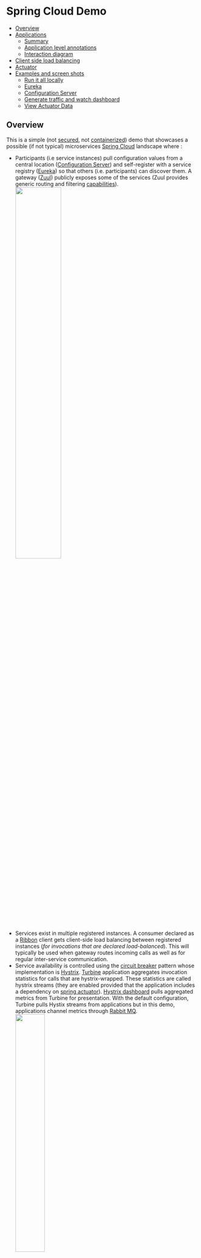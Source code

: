 # Spring Cloud Demo
- [Overview](#overview)
- [Applications](#applications)
  - [Summary](#summary)
  - [Application level annotations](#application-level-annotations)
  - [Interaction diagram](##interaction-diagram)
- [Client side load balancing](#client-side-load-balancing)
- [Actuator](#actuator)
- [Examples and screen shots](#examples-and-screen-shots)
  - [Run it all locally](#run-it-all-locally)
  - [Eureka](#eureka)
  - [Configuration Server](#configuration-server)
  - [Generate traffic and watch dashboard](#dashboard)
  - [View Actuator Data](#actuator-data)

## Overview
This is a simple (not [secured](http://projects.spring.io/spring-security), not [containerized](https://docs.docker.com/engine/understanding-docker/)) demo that showcases a possible (if not typical) microservices [Spring Cloud](http://projects.spring.io/spring-cloud) landscape where :
- Participants (i.e service instances) pull configuration values from a central location ([Configuration Server](https://cloud.spring.io/spring-cloud-config/)) and self-register with a service registry ([Eureka](https://cloud.spring.io/spring-cloud-netflix/)) so that others (i.e. participants) can discover them. A gateway ([Zuul](http://cloud.spring.io/spring-cloud-static/spring-cloud.html#_router_and_filter_zuul)) publicly exposes some of the services (Zuul provides generic routing and filtering [capabilities](http://techblog.netflix.com/2013/06/announcing-zuul-edge-service-in-cloud.html)).
<img src="https://cloud.githubusercontent.com/assets/13286393/17674081/df6b0168-62d8-11e6-8803-06682109aa92.png"
     border="0" width="50%" />
- Services exist in multiple registered instances. A consumer declared as a [Ribbon](http://cloud.spring.io/spring-cloud-static/spring-cloud.html#spring-cloud-ribbon) client gets client-side load balancing between registered instances (_for invocations that are declared load-balanced_). This will typically be used when gateway routes incoming calls as well as for regular inter-service communication.
- Service availability is controlled using the [circuit breaker](http://martinfowler.com/bliki/CircuitBreaker.html) pattern whose implementation is [Hystrix](http://cloud.spring.io/spring-cloud-static/spring-cloud.html#_circuit_breaker_hystrix_clients). [Turbine](http://cloud.spring.io/spring-cloud-static/spring-cloud.html#_turbine) application aggregates invocation statistics for calls that are hystrix-wrapped. These statistics are called hystrix streams (they are enabled provided that the application includes a dependency on [spring actuator](http://cloud.spring.io/spring-cloud-static/spring-cloud.html#_hystrix_metrics_stream)). [Hystrix dashboard](http://cloud.spring.io/spring-cloud-static/spring-cloud.html#_circuit_breaker_hystrix_dashboard) pulls aggregated metrics from Turbine for presentation. With the default configuration, Turbine pulls Hystix streams from applications but in this demo, applications channel metrics through [Rabbit MQ](https://www.rabbitmq.com).  
<img src="https://cloud.githubusercontent.com/assets/13286393/17674080/df69be48-62d8-11e6-9b38-8de10b404aee.png"
     border="0" width="40%" />
- Microservices landscape is inherently dynamic but participants must get hold of something **fixed** to be able to start working : you will typically have to choose between a fixed **configuration server** or a fixed **discovery service**. This demo uses the default option ([Config First Bootstrap](http://cloud.spring.io/spring-cloud-static/spring-cloud.html#config-first-bootstrap)) while the other option ([Discovery First Bootstrap](http://cloud.spring.io/spring-cloud-static/spring-cloud.html#discovery-first-bootstrap)) has applications bootstrap with the discovery service to discover the configuration server.  
In this demo, applications are configured to [fail fast](http://projects.spring.io/spring-cloud/spring-cloud.html#config-client-fail-fast) in case configuration server is not available but you can also tell them to keep [trying](http://projects.spring.io/spring-cloud/spring-cloud.html#config-client-retry). _In a docker-containerized application, one option is to fail fast and use the [always restart](https://docs.docker.com/engine/reference/run/#restart-policies-restart) policy._

## Applications
### Summary
|Application|Context Path|Port|Comment|
|---|---|---|---|
|[Configuration Server](config-server)|`/`|8888|Management context path is `/admin`|
|[Gateway](gateway)|`/gateway`|8099|Yes|`/gateway/m1` routed to M1 Service<br>`/gateway/m2` routed to M2 Service|
|[Turbine](turbine)|`/`|8989|Management port 8991|
|[Eureka](eureka)|`/`|8761||
|[Dashboard](dashboard)|`/`|7980|Management port 7981|
|[M1 Service](m1-service)|`/`|8091|`GET /items/{id}` endpoint echoes the same identifier along with the total number of M1 invocations retrieved from M3|
|[M2 Service](m2-service)|`/`|8092|Same as above with M2 tag|
|[M3 Service](m3-service)|`/`|8093|Counter service<br>`POST /counters/{tag}` increments counter<br>`GET /counters/{tag}` gets counter value<br>`GET /counters` retrieves all counters|

_**Notes**_
* All applications have actuator endpoints enabled (either explicitly in `pom.xml` with `spring-boot-starter-actuator` or as a consequence of being something else, e.g Configuration Server).
* [Rabbit MQ](https://www.rabbitmq.com) is running with port `5672`.

### Application level annotations
* All applications use `@SpringBootApplication`.
* Applications that register with Eureka use `@EnableDiscoveryClient`.

|Application|Annotations|
|---|---|
|[Configuration Server](config-server)|`@EnableConfigServer`|
|[Gateway](gateway)|`@EnableZuulProxy`|
|[Turbine](turbine)|`@EnableTurbineStream`|
|[Eureka](eureka)|`@EnableEurekaServer`|
|[Dashboard](dashboard)|`@EnableHystrixDashboard`<br>`@EnableTurbineStream`|
|[M1 Service](m1-service)|`@EnableCircuitBreaker` : some calls are wrapped with `@HystrixCommand`<br>`@EnableFeignClients` : invocations of M3 are feigned with `@FeignClient("m3-service")`<br>`@RestController`|
|[M2 Service](m2-service)|Same as M1|
|[M3 Service](m3-service)|`@RestController`|

### Interaction Diagram
<img src="https://cloud.githubusercontent.com/assets/13286393/17678268/36026ab8-62eb-11e6-9725-ac3e5d5564b1.png"
     border="0" width="60%" />

## Client Side Load Balancing
[Ribbon](https://spring.io/guides/gs/client-side-load-balancing) provides client-side load balancing. It will typically be used for **Gateway Routing** as well as with other **App to App** communication.  
<img src="https://cloud.githubusercontent.com/assets/13286393/17674082/df849a7e-62d8-11e6-9c20-c9254f338c4a.png"
     border="0" width="40%" />

Using the [Feign](http://cloud.spring.io/spring-cloud-static/spring-cloud.html#spring-cloud-feign) declaration, it is even easier to get a load-balanced invocation. Feign is an extremely handy shortcut that :
- Attaches REST invocations to regular java functions, making it really simple to code REST consumers,
- Load balances invocations,
- Hystrix-wraps them (this can however be [disabled](http://cloud.spring.io/spring-cloud-static/spring-cloud.html#spring-cloud-feign-hystrix)).

In this demo, M1 and M2 [invocations](https://github.com/sfogo/spring-democloud/blob/master/m1-service/src/main/java/com/vnet/democloud/m1/Application.java) of M3 are feigned.

## Actuator
Spring Cloud emphasizes the importance of Spring [Actuator](https://spring.io/guides/gs/actuator-service) endpoints as most participants must have them enabled to participate fully (especially for Hystrix streams). It also shows the extent of Spring configurability. Here are some stats (pulled from using the [actuator demo app](https://github.com/sfogo/spring-actuator-data)) for demo services that have almost no customization.

|Application|# of env props|# of config props|# of metrics|
|---|---|---|---|
|[Configuration Server](config-server)|149|262|37|
|[Gateway](gateway)|165|365|91|
|[Turbine](turbine)|159|380|135|
|[Eureka](eureka)|159|412|126|
|[Dashboard](dashboard)|159|398|82|
|[M1 Service](m1-service)|156|412|264|
|[M2 Service](m2-service)|156|412|264|
|[M3 Service](m3-service)|155|328|90|

## Examples and Screen Shots
### Run it all locally
* Rabbit MQ
  * Start rabbit MQ separately (port `5672`)  
For instance on Ubuntu `sudo /etc/init.d/rabbitmq-server start`  
Installation notes are [here](https://www.rabbitmq.com/download.html).
* Applications
  * One option is to `cd` to each application and start them individually with `mvn spring-boot:run`, making sure you start with `config-server` (for fail-fast reasons explained in the [overview](#overview)), then on to `eureka` and other applications.
  * You can use this [run all](run-all.sh) script. It does some _rustic_ waiting and is clueless (other than not starting the next service) about start failures. In a real deployment you rely on options provided by your environment (for instance a combination of Spring `fail fast` and Docker `restart always` options).

```
$ ./run-all.sh 
Starting config-server...
config-server started PID:13325 Log:/tmp/democloud/config-server.pid.13325.txt
Starting eureka...
eureka started PID:13382 Log:/tmp/democloud/eureka.pid.13382.txt
Starting m3-service...
m3-service started PID:13483 Log:/tmp/democloud/m3-service.pid.13483.txt
Starting m2-service...
m2-service started PID:13576 Log:/tmp/democloud/m2-service.pid.13576.txt
Starting m1-service...
m1-service started PID:13649 Log:/tmp/democloud/m1-service.pid.13649.txt
Starting gateway...
gateway started PID:13754 Log:/tmp/democloud/gateway.pid.13754.txt
Starting turbine...
turbine started PID:13845 Log:/tmp/democloud/turbine.pid.13845.txt
Starting dashboard...
dashboard started PID:13926 Log:/tmp/democloud/dashboard.pid.13926.txt
Done.
You can shut it all down with : kill `cat /tmp/democloud/pids.txt`
```

### Eureka
* Go to Dashboard `http://localhost:8761`  
<img src="https://cloud.githubusercontent.com/assets/13286393/17682183/c0ee86f8-62fe-11e6-992e-f5fa1ea591f0.png"
     border="0" width="80%" />
* Some REST endpoints are available:
  * Get all apps : `http://localhost:8761/eureka/apps`
  * Get one app : `http://localhost:8761/eureka/apps/M3-SERVICE`
  * See Eureka [operations](https://github.com/Netflix/eureka/wiki/Eureka-REST-operations) (_but unsure which ones are available through Spring_).

### Configuration Server
* REST endpoints are available:
  * `http://localhost:8888/m1-service/active/master`
  * `http://localhost:8888/gateway/active/master`
  * See [nomenclature](http://cloud.spring.io/spring-cloud-config/spring-cloud-config.html#_locating_remote_configuration_resources)

### Dashboard
* Go to Dashboard `http://localhost:7980/hystrix`
* Monitor Turbine stream `http://localhost:8989`
* Generate some traffic from your browser
  * `http://localhost:8099/gateway/m1/items/123`
  * `http://localhost:8099/gateway/m2/items/xyz`
* Generate some traffic with this [Python3 Script](generate-traffic.py)
  * `generate-traffic.py 100`
  * It generates an Hystrix fallback every 7 calls (hence the over 10% error rate the dasboard displays).

<img src="https://cloud.githubusercontent.com/assets/13286393/17682185/c100f2c0-62fe-11e6-8297-9ea9a053a49a.png"
     border="0" width="90%" />

### Actuator Data
* Deploy [actuator app](https://github.com/sfogo/spring-actuator-data)  
`mvn package`  
`java -jar target/dependency/webapp-runner.jar --port 7070 target/gs-actuator-service-0.1.0`
* Go to `http://localhost:7070/app/actuate/index.html` (credentials are config / config) and change the actuator URL to one of the demo apps (for instance `http://localhost:8092` or `http://localhost:8099/gateway`)  
_(this is possible because all participants [enable CORS](config-server/src/main/resources/shared/application.yml))_  
<img src="https://cloud.githubusercontent.com/assets/13286393/17682184/c0ef47b4-62fe-11e6-8d04-64282f332ad1.png"
     border="0" width="80%" />
* Environment  
<img src="https://cloud.githubusercontent.com/assets/13286393/17682182/c0ecd52e-62fe-11e6-831e-c5eaa9388fb2.png"
     border="0" width="80%" />
<img src="https://cloud.githubusercontent.com/assets/13286393/17682181/c0e9bbd2-62fe-11e6-80ca-15d57a10e0d4.png"
     border="0" width="80%" />
